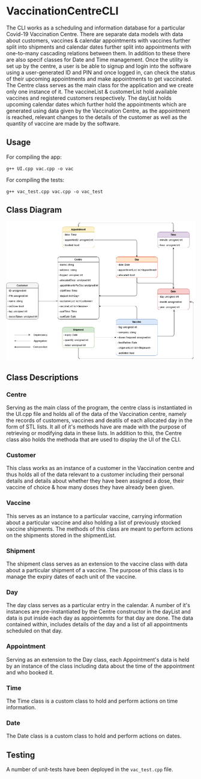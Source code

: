 # VaccinationCentreCLI
The CLI works as a scheduling and information database for a particular Covid-19 Vaccination Centre. There are separate data models with data about customers, vaccines & calendar appointments with vaccines further split into shipments and calendar dates further split into appointments with one-to-many cascading relations between them. In addition to these there are also specif classes for Date and Time management. Once the utility is set up by the centre, a user is be able to signup and login into the software using a user-generated ID and PIN and once logged in, can check the status of their upcoming appointments and make appointments to get vaccinated. The Centre class serves as the main class for the application and we create only one instance of it. The vaccineList & customerList hold available vaccines and registered customers respectively. The dayList holds upcoming calendar dates which further hold the appointments which are generated using data given by the Vaccination Centre, as the appointment is reached, relevant changes to the details of the customer as well as the quantity of vaccine are made by the software.

## Usage
For compiling the app:
```shell
g++ UI.cpp vac.cpp -o vac
```
For compiling the tests:
```shell
g++ vac_test.cpp vac.cpp -o vac_test
```

## Class Diagram
![UML Diagram](https://raw.githubusercontent.com/Duke0404/VaccinationCentreCLI/main/Classes.png)

## Class Descriptions
### Centre
Serving as the main class of the program, the centre class is instantiated in the UI.cpp file and holds all of the data of the Vaccination centre, namely the records of customers, vaccines and deatils of each allocated day in the form of STL lists. It all of it's methods have are made with the purpose of retrieving or modifying data in these lists. In addition to this, the Centre class also holds the methoda that are used to display the UI of the CLI.

### Customer
This class works as an instance of a customer in the Vaccination centre and thus holds all of the data relevant to a customer including their personal details and details about whether they have been assigned a dose, their vaccine of choice & how many doses they have already been given.

### Vaccine
This serves as an instance to a particular vaccine, carrying information about a particular vaccine and also holding a list of previously stocked vaccine shipments. The methods of this class are meant to perform actions on the shipments stored in the shipmentList.

### Shipment
The shipment class serves as an extension to the vaccine class with data about a particular shipment of a vaccine. The purpose of this class is to manage the expiry dates of each unit of the vaccine.

### Day
The day class serves as a particular entry in the calendar. A number of it's instances are pre-instantiated by the Centre constructor in the dayList and data is put inside each day as appointemnts for that day are done. The data contained within, includes details of the day and a list of all appointments scheduled on that day.

### Appointment
Serving as an extension to the Day class, each Appointment's data is held by an instance of the class including data about the time of the appointment and who booked it.

### Time
The Time class is a custom class to hold and perform actions on time information.

### Date
The Date class is a custom class to hold and perform actions on dates.

## Testing
A number of unit-tests have been deployed in the ```vac_test.cpp``` file.
